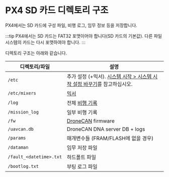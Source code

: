 # PX4 SD 카드 디렉토리 구조

PX4에서는 SD 카드에 구성 파일, 비행 로그, 임무 정보 등을 저장합니다.

:::tip
PX4에서는 SD 카드는 FAT32 포맷이어야 합니다(SD 카드의 기본값).
다른 파일 시스템의 카드는 다시 포맷하여야 합니다.
:::

디렉토리 구조는 아래와 같습니다.

| 디렉토리/파일                       | 설명                                                                                                        |
| ----------------------------- | --------------------------------------------------------------------------------------------------------- |
| `/etc`                        | 추가 설정 (+믹서). [시스템 시작 > 시스템 시작 설정 바꾸기](../concept/system_startup.md#replacing-the-system-startup)를 참고하십시오. |
| `/etc/mixers`                 | [믹서](../concept/mixing.md)                                                                                |
| `/log`                        | 전체 [비행 기록](../dev_log/logging.md)                                                                         |
| `/mission_log`                | 일부 비행 기록                                                                                                  |
| `/fw`                         | [DroneCAN](../dronecan/README.md) firmware                                                                |
| `/uavcan.db`                  | DroneCAN DNA server DB + logs                                                                             |
| `/params`                     | 매개변수들 (FRAM/FLASH에 없을 경우)                                                                                 |
| `/dataman`                    | 임무 저장 파일                                                                                                  |
| `/fault_<datetime>.txt` | 하드폴트 파일                                                                                                   |
| `/bootlog.txt`                | 부팅 로그 파일                                                                                                  |
